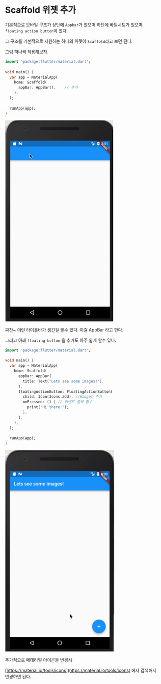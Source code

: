 # Scaffold 위젯 추가

기본적으로 모바일 구조가 상단에 `Appbar`가 있으며 하단에 바텀시트가 있으며 `floating action button`이 있다.

그 구조를 기본적으로 지원하는 하나의 위젯이 `Scaffold`라고 보면 된다.

그럼 하나씩 적용해보자.

```dart
import 'package:flutter/material.dart';

void main() {
  var app = MaterialApp(
    home: Scaffold(
      appBar: AppBar(),    // 추가  
    ),
  );

  runApp(app);
}
```

![](/assets/flutter-3.png)

짜잔~ 이런 타이틀바가 생긴걸 볼수 있다. 이걸 AppBar 라고 한다.

그리고 아래 `floating button` 을 추가도 아주 쉽게 할수 있다.

```dart
import 'package:flutter/material.dart';

void main() {
  var app = MaterialApp(
    home: Scaffold(
      appBar: AppBar(
        title: Text("Lets see some images!"),        
      ),
      floatingActionButton: FloatingActionButton(
        child: Icon(Icons.add), //Widget 추가
        onPressed: () { // 이벤트 콜백 함수
          print('Hi there!');
        },
      ),      
    ),
  );

  runApp(app);
}
```

![](/assets/flutter-4.png)



추가적으로 메테리얼 아이콘을 변경시 

[https://material.io/tools/icons](https://material.io/tools/icons) 에서 검색해서 변경하면 된다. 





